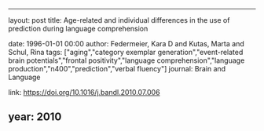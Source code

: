 ---
layout: post
title: Age-related and individual differences in the use of prediction during language comprehension

date: 1996-01-01 00:00
author: Federmeier, Kara D and Kutas, Marta and Schul, Rina
tags: ["aging","category exemplar generation","event-related brain potentials","frontal positivity","language comprehension","language production","n400","prediction","verbal fluency"]
journal: Brain and Language

link: https://doi.org/10.1016/j.bandl.2010.07.006

year: 2010
----